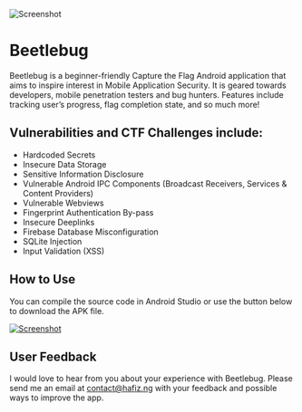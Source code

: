 ![Screenshot](https://hafiz.ng/wp-content/uploads/2022/03/github_header.png)

# Beetlebug

Beetlebug is a beginner-friendly Capture the Flag Android application that aims to inspire interest in Mobile Application Security. It is geared towards developers, mobile penetration testers and bug hunters. Features include tracking user’s progress, flag completion state, and so much more! 


## Vulnerabilities and CTF Challenges include:

- Hardcoded Secrets
- Insecure Data Storage
- Sensitive Information Disclosure
- Vulnerable Android IPC Components (Broadcast Receivers, Services & Content Providers)
- Vulnerable Webviews
- Fingerprint Authentication By-pass
- Insecure Deeplinks
- Firebase Database Misconfiguration
- SQLite Injection
- Input Validation (XSS)


## How to Use
You can compile the source code in Android Studio or use the button below to download the APK file.

[![Screenshot](https://hafiz.ng/wp-content/uploads/2022/04/download-e1649447487625.png)](#)



## User Feedback
I would love to hear from you about your experience with Beetlebug. Please send me an email at contact@hafiz.ng with your feedback and possible ways to improve the app.


